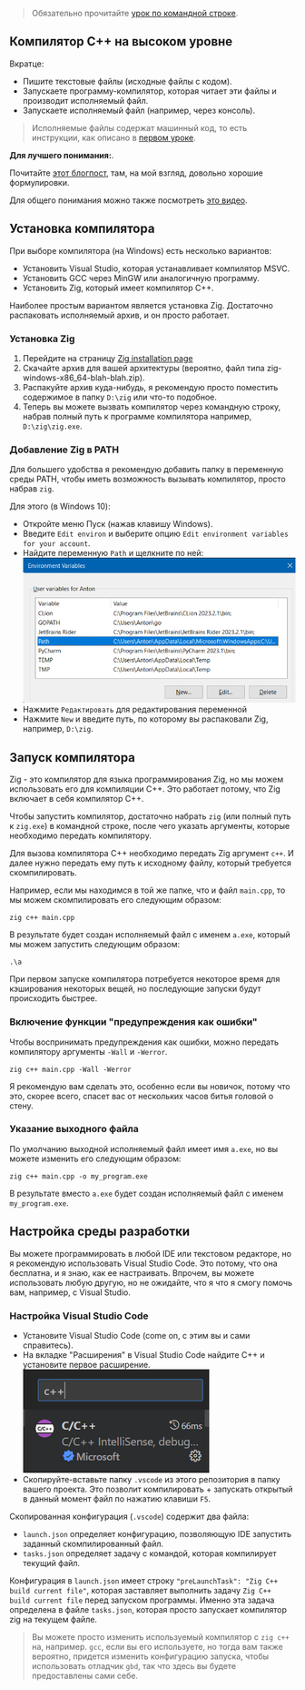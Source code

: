 > Обязательно прочитайте [урок по командной строке](../03_command_line).

## Компилятор C++ на высоком уровне

Вкратце:
- Пишите текстовые файлы (исходные файлы с кодом).
- Запускаете программу-компилятор, которая читает эти файлы и производит исполняемый файл.
- Запускаете исполняемый файл (например, через консоль).

> Исполняемые файлы содержат машинный код, то есть инструкции, 
> как описано в [первом уроке](../01_computer_architecture/).

**Для лучшего понимания:**.

Почитайте [этот блогпост](https://www.scaler.com/topics/c/compilation-process-in-c/), там, на мой взгляд, довольно хорошие формулировки.

Для общего понимания можно также посмотреть [это видео](https://www.youtube.com/watch?v=QXjU9qTsYCc).

## Установка компилятора

При выборе компилятора (на Windows) есть несколько вариантов:
- Установить Visual Studio, которая устанавливает компилятор MSVC.
- Установить GCC через MinGW или аналогичную программу.
- Установить Zig, который имеет компилятор C++.

Наиболее простым вариантом является установка Zig.
Достаточно распаковать исполняемый архив, и он просто работает.

### Установка Zig

1. Перейдите на страницу [Zig installation page](https://ziglang.org/download/)
2. Скачайте архив для вашей архитектуры (вероятно, файл типа zig-windows-x86_64-blah-blah.zip).
3. Распакуйте архив куда-нибудь, я рекомендую просто поместить содержимое в папку `D:\zig` или что-то
   подобное.
4. Теперь вы можете вызвать компилятор через командную строку, набрав полный путь к программе
   компилятора например, `D:\zig\zig.exe`.

### Добавление Zig в PATH

Для большего удобства я рекомендую добавить папку в переменную среды PATH,
чтобы иметь возможность вызывать компилятор, просто набрав `zig`.

Для этого (в Windows 10):
- Откройте меню Пуск (нажав клавишу Windows).
- Введите `Edit environ` и выберите опцию `Edit environment variables for your account`.
- Найдите переменную `Path` и щелкните по ней:
    ![Path variable](../../en/04_compiler_and_ide/path_variable.png)
- Нажмите `Редактировать` для редактирования переменной
- Нажмите `New` и введите путь, по которому вы распаковали Zig, например, `D:\zig`.


## Запуск компилятора

Zig - это компилятор для языка программирования Zig, но мы можем использовать его для компиляции C++.
Это работает потому, что Zig включает в себя компилятор C++.

Чтобы запустить компилятор, достаточно набрать `zig` (или полный путь к `zig.exe`)
в командной строке, после чего указать аргументы, которые необходимо передать компилятору.

Для вызова компилятора C++ необходимо передать Zig аргумент `c++`.
И далее нужно передать ему путь к исходному файлу, который требуется скомпилировать.

Например, если мы находимся в той же папке, что и файл `main.cpp`, то мы можем скомпилировать его следующим образом:
```
zig c++ main.cpp
```

В результате будет создан исполняемый файл с именем `a.exe`, который мы можем запустить следующим образом:
```
.\a
```

При первом запуске компилятора потребуется некоторое время для кэширования некоторых вещей,
но последующие запуски будут происходить быстрее.


### Включение функции "предупреждения как ошибки"

Чтобы воспринимать предупреждения как ошибки, можно передать компилятору аргументы `-Wall` и `-Werror`.

```
zig c++ main.cpp -Wall -Werror
```

Я рекомендую вам сделать это, особенно если вы новичок,
потому что это, скорее всего, спасет вас от нескольких часов битья головой о стену.


### Указание выходного файла

По умолчанию выходной исполняемый файл имеет имя `a.exe`, но вы можете изменить его следующим образом:
```
zig c++ main.cpp -o my_program.exe
```

В результате вместо `a.exe` будет создан исполняемый файл с именем `my_program.exe`.


## Настройка среды разработки

Вы можете программировать в любой IDE или текстовом редакторе,
но я рекомендую использовать Visual Studio Code.
Это потому, что она бесплатна, и я знаю, как ее настраивать.
Впрочем, вы можете использовать любую другую, но не ожидайте, что я 
что я смогу помочь вам, например, с Visual Studio.

### Настройка Visual Studio Code

- Установите Visual Studio Code (come on, с этим вы и сами справитесь).
- На вкладке "Расширения" в Visual Studio Code найдите C++ и установите первое расширение.
  ![Расширение C++](../../en/04_compiler_and_ide/cpp_extension.png)
- Скопируйте-вставьте папку `.vscode` из этого репозитория в папку вашего проекта.
  Это позволит компилировать + запускать открытый в данный момент файл по нажатию клавиши `F5`.

Скопированная конфигурация (`.vscode`) содержит два файла:
- `launch.json` определяет конфигурацию, позволяющую IDE запустить заданный скомпилированный файл.
- `tasks.json` определяет задачу с командой, которая компилирует текущий файл.

Конфигурация в `launch.json` имеет строку `"preLaunchTask": "Zig C++ build current file"`,
которая заставляет выполнить задачу `Zig C++ build current file` перед запуском программы. 
Именно эта задача определена в файле `tasks.json`,
которая просто запускает компилятор zig на текущем файле.

> Вы можете просто изменить используемый компилятор с `zig c++` на, например. 
> `gcc`, если вы его используете, но тогда вам также
> вероятно, придется изменить конфигурацию запуска, чтобы использовать отладчик `gbd`,
> так что здесь вы будете предоставлены сами себе.
